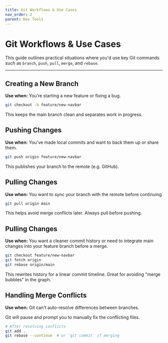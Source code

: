 ```yaml
---
title: Git Workflows & Use Cases
nav_order: 2
parent: Dev Tools
---
```


# Git Workflows & Use Cases

This guide outlines practical situations where you'd use key Git commands such as `branch`, `push`, `pull`, `merge`, and `rebase`.

---

## Creating a New Branch

**Use when:** You’re starting a new feature or fixing a bug.

```bash
git checkout -b feature/new-navbar
```
This keeps the main branch clean and separates work in progress.


## Pushing Changes

**Use when:** You’ve made local commits and want to back them up or share them.

```bash
git push origin feature/new-navbar
```
This publishes your branch to the remote (e.g. GitHub).

## Pulling Changes

**Use when:** You want to sync your branch with the remote before continuing

```bash
git pull origin main
```
This helps avoid merge conflicts later. Always pull before pushing.

## Pulling Changes

**Use when:** You want a cleaner commit history or need to integrate main changes into your feature branch before a merge.

```bash
git checkout feature/new-navbar
git fetch origin
git rebase origin/main
```
This rewrites history for a linear commit timeline. Great for avoiding "merge bubbles" in the graph.

## Handling Merge Conflicts

**Use when:** Git can't auto-resolve differences between branches.

Git will pause and prompt you to manually fix the conflicting files.

```bash
# After resolving conflicts
git add .
git rebase --continue  # or `git commit` if merging
```

